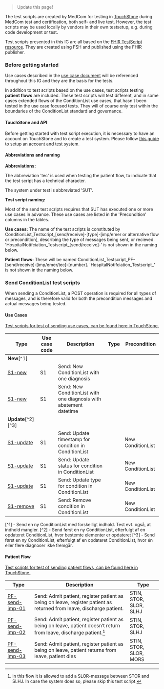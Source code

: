> Update this page!

The test scripts are created by MedCom for testing in [TouchStone](https://touchstone.aegis.net/touchstone/) during MedCom test and certification, both self- and live test. However, the test scripts may be used locally by vendors in their own testsetup, e.g. during code development or test. 

Test scripts presented in this IG are all based on the [FHIR TestScript resource](https://www.hl7.org/fhir/testscript.html). They are created using FSH and published using the FHIR publisher. 

### Before getting started

Use cases described in the [use case document](https://medcomdk.github.io/dk-medcom-conditionlist/#12-use-cases) will be referenced throughout this IG and they are the basis for the tests. 

In addition to test scripts based on the use cases, test scripts testing **patient flows** are included. These test scripts will test different, and in some cases extended flows of the ConditionList use cases, that hasn't been tested in the use case focused tests. They will of course only test within the boundaries of the ConditionList standard and governance. 

#### TouchStone and API
Before getting started with test script execution, it is necessary to have an account on TouchStone and to create a test system. Please follow [this guide to setup an account and test system](https://medcomdk.github.io/MedComLandingPage/assets/documents/TouchStoneGettingStarted.html).

#### Abbreviations and naming

**Abbreviations:**

<!-- The term 'inpatient' and abbreviation 'imp' refers to a patient who is admitted/registered as an inpatient in the hospital’s EHR system (Danish: indlagt),  and the term 'emergency' and abbreviation 'emer' refers to a patient that is registered as acute ambulant in the hospital’s EHR system (Danish: akut ambulant). -->

The abbreviation 'tec' is used when testing the patient flow, to indicate that the test script has a technical character. 

The system under test is abbreviated 'SUT'.

**Test script naming:**

Most of the send test scripts requires that SUT has executed one or more use cases in advance. These use cases are listed in the 'Precondition' columns in the tables. 

**Use cases:** The name of the test scripts is constituted by ConditionList_Testscript_[send/receive]-[type]-[imp/emer or alternative flow or precondition], describing the type of messages being sent, or recieved. 'HospitalNotifciation_Testscript_[send/receive]-' is not shown in the naming below.

**Patient flows:** These will be named ConditionList_Testscript_PF-[send/receive]-[imp/emer/tec]-[number]. 'HospitalNotifciation_Testscript_' is not shown in the naming below. 

### Send ConditionList test scripts
When sending a ConditionList, a POST operation is required for all types of messages, and is therefore valid for both the precondition messages and actual messages being tested. 

#### Use Cases

[Test scripts for test of sending use cases, can be found here in TouchStone.](https://touchstone.aegis.net/touchstone/testdefinitions?selectedTestGrp=/FHIRSandbox/MedCom/ConditionList/v300/Send/PatientFlows&activeOnly=false&contentEntry=TEST_SCRIPTS)

| **Type** | **Use case <br> code** | **Description** | **Type** | **Precondition** |
|---|---|---|---|---|
| **New**[^1] |  |  |  |  |
| [S1-new](./TestScript-conditionlist-send-new.html) | S1 | Send: New ConditionList with one diagnosis |  |  |
| [S1-new](./TestScript-conditionlist-send-new.html) | S1 | Send: New ConditionList with one diagnosis with abatement datetime |  |  | 
| **Update**[^2] [^3]  |  |  |  |  |
| [S1-update](./TestScript-conditionlist-send-update-timestamp.html) | S1 | Send: Update timestamp for condition in ConditionList  |  | New ConditionList |
| [S1-update](./TestScript-conditionlist-send-update-status.html) | S1 | Send: Update status for condition in ConditionList  |  | New ConditionList |
| [S1-update](./TestScript-conditionlist-send-update-type.html) | S1 | Send: Update type for condition in ConditionList  |  | New ConditionList |
| [S1-remove](./TestScript-conditionlist-send-remove-one.html) | S1 | Send: Remove condition in ConditionList  |  | New ConditionList |

[^1] - Send en ny ConditionList med forskelligt indhold. Test evt. også, at indhold mangler.
[^2] - Send først en ny ConditionList, efterfulgt af en opdateret ConditionList, hvor bestemte elementer er opdateret
[^3] - Send først en ny ConditionList, efterfulgt af en opdateret ConditionList, hvor én eller flere diagnoser ikke fremgår.

#### Patient Flow

[Test scripts for test of sending patient flows, can be found here in TouchStone.](https://touchstone.aegis.net/touchstone/testdefinitions?selectedTestGrp=/FHIRSandbox/MedCom/ConditionList/v300/Send/PatientFlows&activeOnly=false&contentEntry=TEST_SCRIPTS)

| **Type** | **Description** | **Type** |
|---|---|---|
| [PF-send-imp-01](./TestScript-conditionlist-PF-send-imp-01.html) | Send: Admit patient, register patient as being on leave, register patient as returned from leave, discharge patient. | STIN, STOR, SLOR, SLHJ |
| [PF-send-imp-02](./TestScript-conditionlist-PF-send-imp-02.html) | Send: Admit patient, register patient as being on leave, patient doesn’t return from leave, discharge patient.[^4] | STIN, STOR, SLHJ |
| [PF-send-imp-03](./TestScript-conditionlist-PF-send-imp-03.html) | Send: Admit patient, register patient as being on leave, patient returns from leave, patient dies | STIN, STOR, SLOR, MORS |

[^4]: In this flow it is allowed to add a SLOR-message between STOR and SLHJ. In case the system does so, please skip this test script.

<!-- 
### Receive ConditionList message
When receiving a ConditionList, a GET operation is required for all types of messages, valid for both the precondition messages and actual messages being tested. 

**Test examples/fixtures:**
Test examples are, in TouchStone testing, called fixtures. These fixtures are uploaded to TouchStone. During setup of a test, all relevant fixtures will be uploadet to the server used during test. From a client application e.g. a vendor's system, it is possible to request relevant fixture.

**ConditionLists:** 
Timestamps in most fixtures (ConditionLists) are sent between the 28th of February 2023 and 7th of March 2023. The only exception are the fixture used for PF-receive-tec-04 which is on the 28th of February 2023 and the fixture used for PF-receive-tec-05 which is on the 29th of February 2024. All corrections and cancellation messages are sent one hour after the message it revises or cancels.

All fixtures are based on the test patient:
* Family name: Elmer
* CPR-nr.: 250947-9989 

#### Placeholders
[Placeholders](https://touchstone.aegis.net/touchstone/userguide/html/testscript-authoring/placeholders.html?highlight=placeholder) are used in the fixtures. Placeholders are used to ensure uniqueness in a fixture, and to ensure that vendors testing at the same time won't interfere with eachother. 

**UUID:**
Bundle.id will be generate during the test setup. The following line is included in the fixtures.
  `<id value="${UUID}"/>`
Which results in the following being generated during setup. For instance: 
  `<id value="b9b4818e-02de-4cc4-b418-d20cbc399006"/>`

**Digits:**
MessageHeader.destination.endpoint and id of the MessageHeader, used in the elements MessageHeader.id, Provenance.target and Provenance.entity.what, includes the placeholder D6. 
The following line is included in the fixtures.
  `<id value="hefc6d95-6161-4493-99c9-f35948${D6}"/>` or `<endpoint value="https://sor2.sum.dsdn.dk/#id=953741000016009${D6}"/>`. <br>
Which results in the following being generated during setup. For instance: 
  `<id value="b9b4818e-02de-4cc4-b418-d20cbc399006"/>` or `<endpoint value="https://sor2.sum.dsdn.dk/#id=953741000016009"/>`

#### GET operation
When searching for a ConditionList message, the GET operation requires a variable to search for a specific message. The variable used in the request is constituted by client information and two search parameters 1) the destination endpoint with placeholder ${D6}, and 2) the Bundle.id. 

In the test scripts, the search parameter are: 
  `"params": "?message.destination-uri=${destinationUri-STIN}&amp;member._id=${bundleid-STIN}"`
Which results in the following variable to be used in the GET operation. For instance: 
  `http://touchstone.aegis.net:49917/fhir4-0-1/Bundle?message.destination-uri=https://sor2.sum.dsdn.dk/#id=953741000016009399006&amp;member._id=b9b4818e-02de-4cc4-b418-d20cbc399006`

#### Use Cases

[Test scripts for test of the recieving use cases, can be found here in TouchStone.](https://touchstone.aegis.net/touchstone/testdefinitions?selectedTestGrp=/FHIRSandbox/MedCom/ConditionList/v300/Receive/UseCases&activeOnly=false&contentEntry=TEST_SCRIPTS)


| **Type** | **Use case <br> code** | **Description** | **Type** | **Precondition** |
|---|---|---|---|---|
| **Inpatient** |  |  |  |  |
| [STIN](./TestScript-conditionlist-receive-stin.html) | R1 | Receive: Start hospital stay - admitted | STIN |  |
| [STIN-A1](./TestScript-conditionlist-receive-stin-a1.html) | R1.A1 | Receive: Start hospital stay - admitted, without request for reportOfAdmission | STIN |  |
| [STOR](./TestScript-conditionlist-receive-stor.html) | R3 | Receive: Start leave | STOR | STIN |
| [SLOR](./TestScript-conditionlist-receive-slor.html) | R4 | Receive: End leave | SLOR | STIN, STOR |
| [SLHJ-imp](./TestScript-conditionlist-receive-slhj-imp.html) | R6 | Receive: End hospital stay - patient completed to home/primary sector | SLHJ | STIN |
| [MORS](./TestScript-conditionlist-receive-mors.html) | R7 | Receive: Deceased - is dead at arrival to the hospital | MORS | |
| [MORS-imp](./TestScript-conditionlist-receive-mors-imp.html) | R7 | Receive: Deceased - deceased during hospital stay | MORS | STIN |
| [MORS-STOR](./TestScript-conditionlist-receive-mors-stor.html) | R7 | Receive: Deceased - deceased during a period of leave | STIN, STOR |
| **Emergency** |  |  |  |  |
| [STAA](./TestScript-conditionlist-receive-staa.html) | R2 | Receive: Start hospital stay - acute ambulant | STAA |  |
| [SLHJ-emer](./TestScript-conditionlist-receive-slhj-emer.html) | R6 | Receive: End hospital stay - patient completed to home/primary sector | SLHJ | STAA |
| [MORS-emer](./TestScript-conditionlist-receive-mors-emer.html) | R7 | Receive: Deceased - deceased during acute ambulant | MORS | STAA |

#### Patient Flow

[Test scripts for test of the recieving patient flows, can be found here in TouchStone.](https://touchstone.aegis.net/touchstone/testdefinitions?selectedTestGrp=/FHIRSandbox/MedCom/ConditionList/v300/Receive/PatientFlows&activeOnly=false&contentEntry=TEST_SCRIPTS)

| **Type** | **Description** | **Type** |
|---|---|---|
| **Inpatient** |  |  |
| [PF-receive-imp-01](./TestScript-conditionlist-PF-receive-imp-01.html) | Receive: Patient is admitted, patient is registered as being on leave, patient returns from leave, patient is discharged | STIN, STOR, SLOR, SLHJ |
| [PF-receive-imp-02](./TestScript-conditionlist-PF-receive-imp-02.html) | Receive: Patient is admitted, patient is registered as being on leave, patient doesn't return from leave, patient is discharged | STIN, STOR, SLHJ |
| [PF-receive-imp-03](./TestScript-conditionlist-PF-receive-imp-03.html) | Receive: Patient is admitted, patient is registered as being on leave, patient returns from leave, patient is registered as dead | STIN, STOR, SLOR, MORS |

 -->
